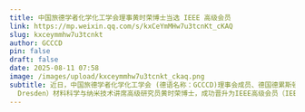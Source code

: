 ```yaml
---
title: 中国旅德学者化学化工学会理事黄时荣博士当选 IEEE 高级会员
link: https://mp.weixin.qq.com/s/kxCeYmMHw7u3tcnKt_cKAQ
slug: kxceymmhw7u3tcnkt
author: GCCCD
pin: false
draft: false
date: 2025-08-11 07:58
image: /images/upload/kxceymmhw7u3tcnkt_ckaq.png
subtitle: 近日，中国旅德学者化学化工学会 (德语名称：GCCCD)理事会成员、德国德累斯顿工业大学（TU
  Dresden）材料科学与纳米技术讲席高级研究员黄时荣博士，成功晋升为IEEE高级会员（IEEE Senior Member）。
---
```

